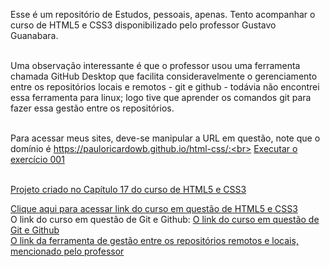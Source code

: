 Esse é um repositório de Estudos, pessoais, apenas.
Tento acompanhar o curso de HTML5 e CSS3 disponibilizado pelo professor Gustavo Guanabara.<br><br>

Uma observação interessante é que o professor usou uma ferramenta chamada GitHub Desktop que facilita consideravelmente o gerenciamento entre os repositórios locais e remotos - git e github - todávia não encontrei essa ferramenta para linux; logo tive que aprender os comandos git para fazer essa gestão entre os repositórios.<br><br>

Para acessar meus sites, deve-se manipular a URL em questão, note que o domínio é https://pauloricardowb.github.io/html-css/:<br>
<a href="https://pauloricardowb.github.io/html-css/1_modulo/exercicios/ex001/" target="_self">Executar o exercício 001</a><br><br>

<a href="https://pauloricardowb.github.io/html-css/p/index.html" target="_self">Projeto criado no Capítulo 17 do curso de HTML5 e CSS3</a>

<a href="https://youtube.com/playlist?list=PLHz_AreHm4dkZ9-atkcmcBaMZdmLHft8n&si=dHHzQxLGopqB3jy6" rel="external" target="_blank">Clique aqui para acessar link do curso em questão de HTML5 e CSS3</a><br>
O link do curso em questão de Git e Github: <a href="https://youtube.com/playlist?list=PLcoYAcR89n-qbO7YAVj5S0alABLis_QVU&si=4m8N8YTnV461l2or/" rel="external" target="_blank">O link do curso em questão de Git e Github</a><br>
<a href="</a>https://desktop.github.com/download/" rel="external" target="_blank">O link da ferramenta de gestão entre os repositórios remotos e locais, mencionado pelo professor<br>
